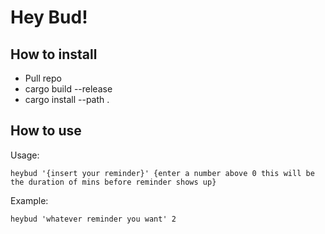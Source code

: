 # Hey Bud!

## How to install
- Pull repo
- cargo build --release
- cargo install --path .

## How to use
Usage:
```
heybud '{insert your reminder}' {enter a number above 0 this will be the duration of mins before reminder shows up}
```

Example:
```
heybud 'whatever reminder you want' 2
```
